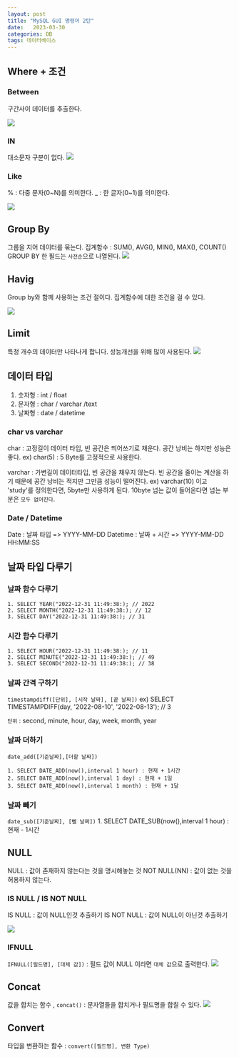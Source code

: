 ```yaml
---
layout: post
title: "MySQL GUI 명령어 2탄"
date:   2023-03-30
categories: DB
tags: 데이터베이스
---
```


## Where + 조건
### Between
구간사이 데이터를 추출한다. 

![](https://velog.velcdn.com/cloudflare/dev-hoon/23104512-e7e5-43cd-85df-60fd458f11ce/image.png)


### IN
대소문자 구분이 없다.
![](https://velog.velcdn.com/cloudflare/dev-hoon/d98117fa-a55e-49c8-bf8c-708c4c582a07/image.png)


### Like
% : 다중 문자(0~N)를 의미한다.
_ : 한 글자(0~1)를 의미한다.

![](https://velog.velcdn.com/cloudflare/dev-hoon/2ce2e3b0-0826-43ac-a82b-e0a29f62e720/image.png)

## Group By
그룹을 지어 데이터를 묶는다. 집계함수 : SUM(), AVG(), MIN(), MAX(), COUNT()
GROUP BY 한 필드는 `사전순`으로 나열된다.
![](https://velog.velcdn.com/cloudflare/dev-hoon/3ee604f4-3554-44c7-9bca-4f678258dbb2/image.png)

## Havig
Group by와 함께 사용하는 조건 절이다. 집계함수에 대한 조건을 걸 수 있다.

![](https://velog.velcdn.com/cloudflare/dev-hoon/3a83cbfa-e371-440d-969f-72951f6ffc7c/image.png)

## Limit
특정 개수의 데이터만 나타나게 합니다. 성능개선을 위해 많이 사용된다.
![](https://velog.velcdn.com/cloudflare/dev-hoon/8f0bce1a-858c-479a-bdab-d7bf14446d20/image.png)

## 데이터 타입

1. 숫자형 : int / float
2. 문자형 : char / varchar /text
3. 날짜형 : date / datetime

### char vs varchar
char : 고정길이 데이터 타입, 빈 공간은 띄어쓰기로 채운다. 공간 낭비는 하지만 성능은 좋다.
ex) char(5) : 5 Byte를 고정적으로 사용한다.

varchar : 가변길이 데이터타입, 빈 공간을 채우지 않는다. 빈 공간을 줄이는 계산을 하기 때문에 공간 낭비는 적지만 그만큼 성능이 떨어진다.
ex) varchar(10) 이고 'study'를 정의한다면, 5byte만 사용하게 된다. 10byte 넘는 값이 들어온다면 넘는 부분은 `모두 없어진다`. 

### Date / Datetime
Date : 날짜 타입 => YYYY-MM-DD
Datetime : 날짜 + 시간 => YYYY-MM-DD HH:MM:SS

## 날짜 타입 다루기
### 날짜 함수 다루기
	1. SELECT YEAR("2022-12-31 11:49:38:); // 2022
    2. SELECT MONTH("2022-12-31 11:49:38:); // 12
    3. SELECT DAY("2022-12-31 11:49:38:); // 31

### 시간 함수 다루기
	1. SELECT HOUR("2022-12-31 11:49:38:); // 11
    2. SELECT MINUTE("2022-12-31 11:49:38:); // 49
    3. SELECT SECOND("2022-12-31 11:49:38:); // 38
    

### 날짜 간격 구하기
`timestampdiff([단위], [시작 날짜], [끝 날짜])` 
ex) SELECT TIMESTAMPDIFF(day, '2022-08-10', '2022-08-13');  // 3

`단위` : second, minute, hour, day, week, month, year

### 날짜 더하기
`date_add([기준날짜],[더할 날짜])`

	1. SELECT DATE_ADD(now(),interval 1 hour) : 현재 + 1시간
    2. SELECT DATE_ADD(now(),interval 1 day) : 현재 + 1일
    3. SELECT DATE_ADD(now(),interval 1 month) : 현재 + 1달
### 날짜 빼기
`date_sub([기준날짜], [뻴 날짜])`
	1. SELECT DATE_SUB(now(),interval 1 hour) : 현재 - 1시간

## NULL
NULL : 값이 존재하지 않는다는 것을 명시해놓는 것
NOT NULL(NN) : 값이 없는 것을 허용하지 않는다.

### IS NULL / IS NOT NULL
IS NULL : 값이 NULL인것 추출하기
IS NOT NULL : 값이 NULL이 아닌것 추출하기

![](https://velog.velcdn.com/cloudflare/dev-hoon/a2d24123-ef0d-4a80-99ed-14b9afbb069e/image.png)


### IFNULL
`IFNULL([필드명], [대체 값])` : 필드 값이 NULL 이라면 `대체 값`으로 출력한다.
![](https://velog.velcdn.com/cloudflare/dev-hoon/f7a336a6-170d-4275-af1e-0bd11365f113/image.png)

## Concat
값을 합치는 함수 , `concat()` : 문자열들을 합치거나 필드명을 합칠 수 있다.
![](https://velog.velcdn.com/cloudflare/dev-hoon/a5e25bd8-dd9a-4f40-9d2c-8fa3805ff882/image.png)

## Convert
타입을 변환하는 함수 : `convert([필드명], 변환 Type)`

